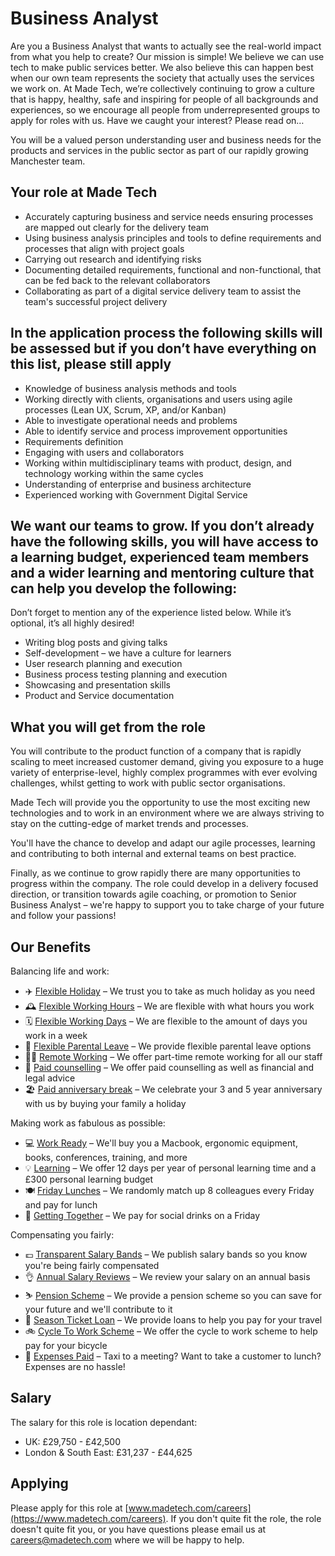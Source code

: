 # Business Analyst

Are you a Business Analyst that wants to actually see the real-world impact from what you help to create? Our mission is simple! We believe we can use tech to make public services better. We also believe this can happen best when our own team represents the society that actually uses the services we work on. At Made Tech, we’re collectively continuing to grow a culture that is happy, healthy, safe and inspiring for people of all backgrounds and experiences, so we encourage all people from underrepresented groups to apply for roles with us. Have we caught your interest? Please read on…
 
You will be a valued person understanding user and business needs for the products and services in the public sector as part of our rapidly growing Manchester team.

## Your role at Made Tech

- Accurately capturing business and service needs ensuring processes are mapped out clearly for the delivery team
- Using business analysis principles and tools to define requirements and processes that align with project goals
- Carrying out research and identifying risks
- Documenting detailed requirements, functional and non-functional, that can be fed back to the relevant collaborators
- Collaborating as part of a digital service delivery team to assist the team's successful project delivery

## In the application process the following skills will be assessed but if you don’t have everything on this list, please still apply

- Knowledge of business analysis methods and tools
- Working directly with clients, organisations and users using agile processes (Lean UX, Scrum, XP, and/or Kanban)
- Able to investigate operational needs and problems
- Able to identify service and process improvement opportunities
- Requirements definition
- Engaging with users and collaborators
- Working within multidisciplinary teams with product, design, and technology working within the same cycles
- Understanding of enterprise and business architecture
- Experienced working with Government Digital Service

## We want our teams to grow. If you don’t already have the following skills, you will have access to a learning budget, experienced team members and a wider learning and mentoring culture that can help you develop the following:

Don’t forget to mention any of the experience listed below. While it’s optional, it’s all highly desired!

- Writing blog posts and giving talks
- Self-development – we have a culture for learners
- User research planning and execution
- Business process testing planning and execution
- Showcasing and presentation skills
- Product and Service documentation

## What you will get from the role

You will contribute to the product function of a company that is rapidly scaling to meet increased customer demand, giving you exposure to a huge variety of enterprise-level, highly complex programmes with ever evolving challenges, whilst getting to work with public sector organisations.

Made Tech will provide you the opportunity to use the most exciting new technologies and to work in an environment where we are always striving to stay on the cutting-edge of market trends and processes.

You'll have the chance to develop and adapt our agile processes, learning and contributing to both internal and external teams on best practice.

Finally, as we continue to grow rapidly there are many opportunities to progress within the company. The role could develop in a delivery focused direction, or transition towards agile coaching, or promotion to Senior Business Analyst – we're happy to support you to take charge of your future and follow your passions!

## Our Benefits

Balancing life and work:

* ✈️ [Flexible Holiday](../benefits/flexible_holiday.md) – We trust you to take as much holiday as you need
* 🕰️ [Flexible Working Hours](../benefits/working_hours.md) – We are flexible with what hours you work
* 🗓️ [Flexible Working Days](../benefits/flexible_working.md) – We are flexible to the amount of days you work in a week
* 👶 [Flexible Parental Leave](../guides/welfare/parental_leave.md) – We provide flexible parental leave options
* 👩‍💻 [Remote Working](../benefits/remote_working.md) – We offer part-time remote working for all our staff
* 🤗 [Paid counselling](../guides/welfare/paid_counselling.md) – We offer paid counselling as well as financial and legal advice
* 🏖️ [Paid anniversary break](../benefits/paid_anniversary_break.md) – We celebrate your 3 and 5 year anniversary with us by buying your family a holiday

Making work as fabulous as possible:

* 💻 [Work Ready](../benefits/work_ready.md) – We'll buy you a Macbook, ergonomic equipment, books, conferences, training, and more
* 💡 [Learning](../guides/learning/README.md) – We offer 12 days per year of personal learning time and a £300 personal learning budget
* 🍽️ [Friday Lunches](../benefits/friday_lunch.md) – We randomly match up 8 colleagues every Friday and pay for lunch
* 🍻 [Getting Together](../benefits/getting_together.md) – We pay for social drinks on a Friday

Compensating you fairly:

* 💷 [Transparent Salary Bands](../roles/README.md) – We publish salary bands so you know you're being fairly compensated
* 👌 [Annual Salary Reviews](../guides/compensation/salary_reviews.md) – We review your salary on an annual basis
* ⛷️ [Pension Scheme](../benefits/pension_scheme.md) – We provide a pension scheme so you can save for your future and we'll contribute to it
* 🚄 [Season Ticket Loan](../benefits/season_ticket_loan.md) – We provide loans to help you pay for your travel
* 🚲 [Cycle To Work Scheme](../benefits/cycle_to_work_scheme.md) – We offer the cycle to work scheme to help pay for your bicycle
* 🚕 [Expenses Paid](../guides/compensation/expenses.md) – Taxi to a meeting? Want to take a customer to lunch? Expenses are no hassle!

## Salary

The salary for this role is location dependant:

- UK: £29,750 - £42,500
- London & South East: £31,237 - £44,625

## Applying

Please apply for this role at [www.madetech.com/careers](https://www.madetech.com/careers). If you don't quite fit the role, the role doesn't quite fit you, or you have questions please email us at [careers@madetech.com](mailto:careers@madetech.com) where we will be happy to help.
